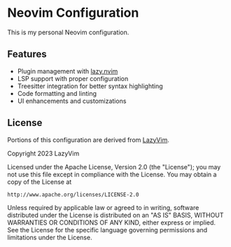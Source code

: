 # Neovim Configuration

This is my personal Neovim configuration.

## Features

- Plugin management with [lazy.nvim](https://github.com/folke/lazy.nvim)
- LSP support with proper configuration
- Treesitter integration for better syntax highlighting
- Code formatting and linting
- UI enhancements and customizations

## License

Portions of this configuration are derived from [LazyVim](https://github.com/LazyVim/LazyVim).

Copyright 2023 LazyVim

Licensed under the Apache License, Version 2.0 (the "License");
you may not use this file except in compliance with the License.
You may obtain a copy of the License at

    http://www.apache.org/licenses/LICENSE-2.0

Unless required by applicable law or agreed to in writing, software
distributed under the License is distributed on an "AS IS" BASIS,
WITHOUT WARRANTIES OR CONDITIONS OF ANY KIND, either express or implied.
See the License for the specific language governing permissions and
limitations under the License. 